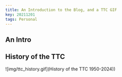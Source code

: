 ```yaml
---
title: An Introduction to the Blog, and a TTC GIF
key: 20211201
tags: Personal
---
```


## An Intro

## History of the TTC

![img/ttc_history.gif](History of the TTC 1950-2024))